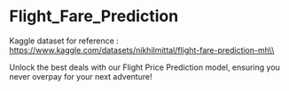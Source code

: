 # Flight_Fare_Prediction
Kaggle dataset for reference : https://www.kaggle.com/datasets/nikhilmittal/flight-fare-prediction-mh\\

Unlock the best deals with our Flight Price Prediction model, ensuring you never overpay for your next adventure!

